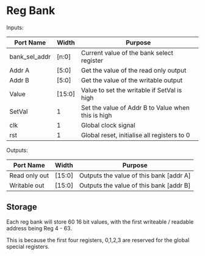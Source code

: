 # Reg Bank

Inputs:

| Port Name     | Width  | Purpose                                            |
| ------------- | ------ | -------------------------------------------------- |
| bank_sel_addr | [n:0]  | Current value of the bank select register          |
| Addr A        | [5:0]  | Get the value of the read only output              |
| Addr B        | [5:0]  | Get the value of the writable output               |
| Value         | [15:0] | Value to set the writable if SetVal is high        |
| SetVal        | 1      | Set the value of Addr B to Value when this is high |
| clk           | 1      | Global clock signal                                |
| rst           | 1      | Global reset, initialise all registers to 0        |

Outputs:

| Port Name     | Width  | Purpose                                 |
| ------------- | ------ | --------------------------------------- |
| Read only out | [15:0] | Outputs the value of this bank [addr A] |
| Writable out  | [15:0] | Outputs the value of this bank [addr B] |

## Storage

Each reg bank will store 60 16 bit values, with the first writeable / readable address being Reg 4 - 63.

This is because the first four registers, 0,1,2,3 are reserved for the global special registers.
